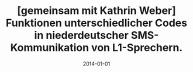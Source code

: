 ---
title: "[gemeinsam mit Kathrin Weber] Funktionen unterschiedlicher Codes in niederdeutscher SMS-Kommunikation von L1-Sprechern."
collection: publications
permalink: /publication/2014-01-01-CodeWA
date: 2014-01-01
venue: 'König, Katharina/ Bahlo, Nils (Hg.): SMS, WhatsApp \&amp; Co. Gattungsanalytische, kontrastive und variationslinguistische Perspektiven zur Analyse mobiler Kommunikation (=Wissenschaftliche Schriften der WWU Münster XII, 12)'
citation: 'Weber,Kathrin/ Schürmann,Timo (2014): Funktionen unterschiedlicher Codes in niederdeutscher SMS-Kommunikation von L1-Sprechern. In: König, Katharina/ Bahlo, Nils (Hg.): SMS, WhatsApp \&amp; Co. Gattungsanalytische, kontrastive und variationslinguistische Perspektiven zur Analyse mobiler Kommunikation (=Wissenschaftliche Schriften der WWU Münster XII, 12), S.193-219.'
---